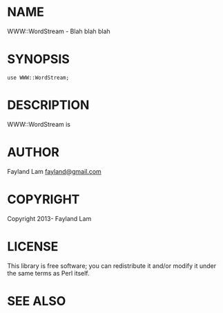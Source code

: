 # NAME

WWW::WordStream - Blah blah blah

# SYNOPSIS

    use WWW::WordStream;

# DESCRIPTION

WWW::WordStream is

# AUTHOR

Fayland Lam <fayland@gmail.com>

# COPYRIGHT

Copyright 2013- Fayland Lam

# LICENSE

This library is free software; you can redistribute it and/or modify
it under the same terms as Perl itself.

# SEE ALSO
